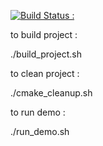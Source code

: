 [![Build Status : ](https://api.travis-ci.org/mlahmadix/Demo.svg?branch=master)](https://api.travis-ci.org/mlahmadix/Demo.svg)

to build project :

 ./build_project.sh
 
 
to clean project :

 ./cmake_cleanup.sh
 
to run demo :
 
 ./run_demo.sh
